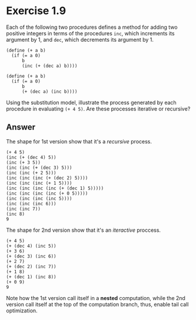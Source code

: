 # Exercise 1.9

Each of the following two procedures defines a method for adding two positive
integers in terms of the procedures `inc`, which increments its argument by 1,
and `dec`, which decrements its argument by 1.

```racket
(define (+ a b)
  (if (= a 0)
      b
      (inc (+ (dec a) b))))

(define (+ a b)
  (if (= a 0)
      b
      (+ (dec a) (inc b))))
```

Using the substitution model, illustrate the process generated by each procedure
in evaluating `(+ 4 5)`. Are these processes iterative or recursive?

## Answer

The shape for 1st version show that it's a _recursive_ process.

```racket
(+ 4 5)
(inc (+ (dec 4) 5))
(inc (+ 3 5))
(inc (inc (+ (dec 3) 5)))
(inc (inc (+ 2 5)))
(inc (inc (inc (+ (dec 2) 5))))
(inc (inc (inc (+ 1 5))))
(inc (inc (inc (inc (+ (dec 1) 5)))))
(inc (inc (inc (inc (+ 0 5)))))
(inc (inc (inc (inc 5))))
(inc (inc (inc 6)))
(inc (inc 7))
(inc 8)
9
```

The shape for 2nd version show that it's an _iteractive_ proccess.

```racket
(+ 4 5)
(+ (dec 4) (inc 5))
(+ 3 6)
(+ (dec 3) (inc 6))
(+ 2 7)
(+ (dec 2) (inc 7))
(+ 1 8)
(+ (dec 1) (inc 8))
(+ 0 9)
9
```

Note how the 1st version call itself in a **nested** computation, while the 2nd
version call itself at the top of the computation branch, thus, enable tail call
optimization.
